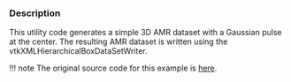 ### Description

This utility code generates a simple 3D AMR dataset with a Gaussian pulse at the center. The resulting AMR dataset is written using the vtkXMLHierarchicalBoxDataSetWriter.

!!! note
    The original source code for this example is [here](https://gitlab.kitware.com/vtk/vtk/blob/395857190c8453508d283958383bc38c9c2999bf/Examples/AMR/Cxx/Generate3DAMRDataSetWithPulse.cxx).
